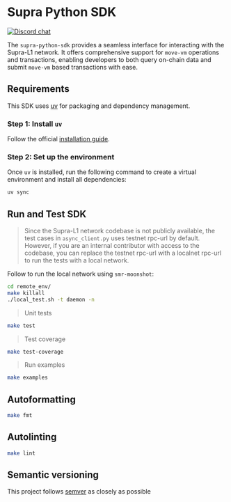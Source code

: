 # Supra Python SDK

[![Discord chat](https://img.shields.io/discord/850682587273625661?style=flat-square)](https://discord.gg/supralabs)

The `supra-python-sdk` provides a seamless interface for interacting with the Supra-L1 network. It offers comprehensive support for `move-vm` operations and transactions, enabling developers to both query on-chain data and submit `move-vm` based transactions with ease.

## Requirements

This SDK uses [uv](https://docs.astral.sh/uv/) for packaging and dependency management.  

### Step 1: Install `uv`

Follow the official [installation guide](https://docs.astral.sh/uv/getting-started/installation/).

### Step 2: Set up the environment

Once `uv` is installed, run the following command to create a virtual environment and install all dependencies:

```bash
uv sync
```

## Run and Test SDK

> Since the Supra-L1 network codebase is not publicly available, the test cases in `async_client.py` uses testnet rpc-url by default. However, if you are an internal contributor with access to the codebase, you can replace the testnet rpc-url with a localnet rpc-url to run the tests with a local network.

Follow to run the local network using `smr-moonshot`:

```bash
cd remote_env/
make killall
./local_test.sh -t daemon -n
```

> Unit tests

```bash
make test
```

> Test coverage

```bash
make test-coverage
```

> Run examples

```bash
make examples
```

## Autoformatting

```bash
make fmt
```

## Autolinting

```bash
make lint
```

## Semantic versioning

This project follows [semver](https://semver.org/) as closely as possible
